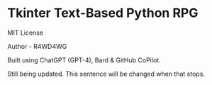 # Tkinter Text-Based Python RPG

MIT License

Author - R4WD4WG

Built using ChatGPT (GPT-4), Bard & GitHub CoPilot.

Still being updated. This sentence will be changed when that stops.
